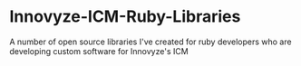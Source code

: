 # Innovyze-ICM-Ruby-Libraries
A number of open source libraries I've created for ruby developers who are developing custom software for Innovyze's ICM



